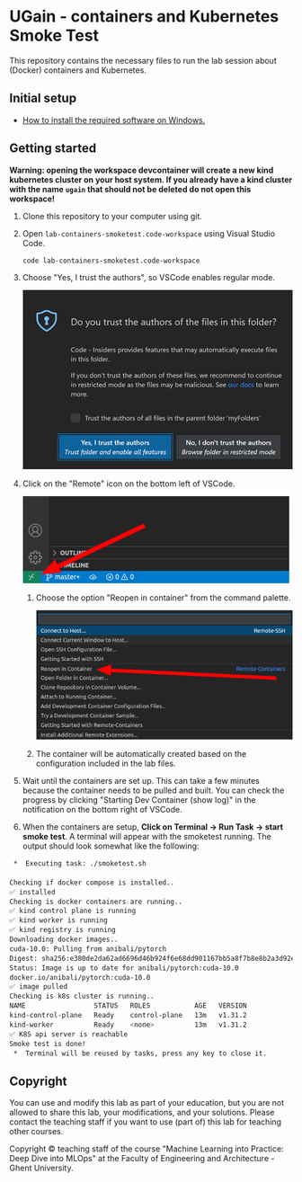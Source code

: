 # UGain - containers and Kubernetes Smoke Test

This repository contains the necessary files to run the lab session about (Docker) containers and Kubernetes.

## Initial setup

* [How to install the required software on Windows.](setup-windows.md)

## Getting started

**Warning: opening the workspace devcontainer will create a new kind kubernetes cluster on your host system. If you already have a kind cluster with the name `ugain` that should not be deleted do not open this workspace!**

1. Clone this repository to your computer using git.
1. Open `lab-containers-smoketest.code-workspace` using Visual Studio Code.

   ```bash
   code lab-containers-smoketest.code-workspace
   ```

1. Choose "Yes, I trust the authors", so VSCode enables regular mode.

   ![workspace-trust-dialog](images/workspace-trust-dialog.png)

1. Click on the "Remote" icon on the bottom left of VSCode.

   ![remote-button](images/remote-button.png)

   1. Choose the option "Reopen in container" from the command palette.

      ![reopen-in-container](images/reopen-in-container.png)

   1. The container will be automatically created based on the configuration included in the lab files.
1. Wait until the containers are set up. This can take a few minutes because the container needs to be pulled and built. You can check the progress by clicking "Starting Dev Container (show log)" in the notification on the bottom right of VSCode.
1. When the containers are setup, **Click on Terminal -> Run Task -> start smoke test**. A terminal will appear with the smoketest running. The output should look somewhat like the following:

```bash
 *  Executing task: ./smoketest.sh 

Checking if docker compose is installed..
✅ installed
Checking is docker containers are running..
✅ kind control plane is running
✅ kind worker is running
✅ kind registry is running
Downloading docker images..
cuda-10.0: Pulling from anibali/pytorch
Digest: sha256:e380de2da62ad6696d46b924f6e68dd901167bb5a8f7b8e8b2a3d92ef614e8b9
Status: Image is up to date for anibali/pytorch:cuda-10.0
docker.io/anibali/pytorch:cuda-10.0
✅ image pulled
Checking is k8s cluster is running..
NAME                 STATUS   ROLES           AGE   VERSION
kind-control-plane   Ready    control-plane   13m   v1.31.2
kind-worker          Ready    <none>          13m   v1.31.2
✅ K8S api server is reachable
Smoke test is done!
 *  Terminal will be reused by tasks, press any key to close it. 
```

## Copyright

You can use and modify this lab as part of your education, but you are not allowed to share this lab, your modifications, and your solutions. Please contact the teaching staff if you want to use (part of) this lab for teaching other courses.

Copyright © teaching staff of the course "Machine Learning into Practice: Deep Dive into MLOps" at the Faculty of Engineering and Architecture - Ghent University.
